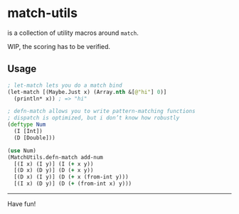 # match-utils

is a collection of utility macros around `match`.

WIP, the scoring has to be verified.

## Usage

```clojure
; let-match lets you do a match bind
(let-match [(Maybe.Just x) (Array.nth &[@"hi"] 0)]
  (println* x)) ; => "hi"

; defn-match allows you to write pattern-matching functions
; dispatch is optimized, but i don’t know how robustly
(deftype Num
  (I [Int])
  (D [Double]))

(use Num)
(MatchUtils.defn-match add-num
  [(I x) (I y)] (I (+ x y))
  [(D x) (D y)] (D (+ x y))
  [(D x) (I y)] (D (+ x (from-int y)))
  [(I x) (D y)] (D (+ (from-int x) y)))
```

<hr/>

Have fun!
